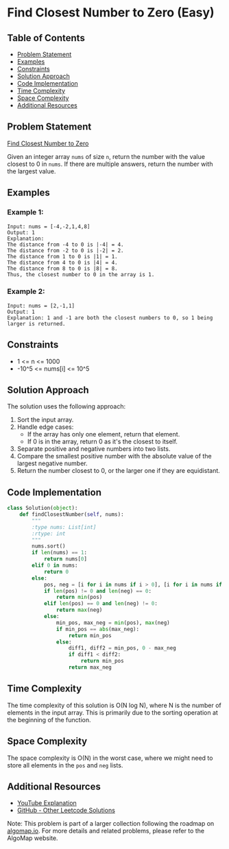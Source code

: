 # Find Closest Number to Zero (Easy)

## Table of Contents

- [Problem Statement](#problem-statement)
- [Examples](#examples)
- [Constraints](#constraints)
- [Solution Approach](#solution-approach)
- [Code Implementation](#code-implementation)
- [Time Complexity](#time-complexity)
- [Space Complexity](#space-complexity)
- [Additional Resources](#additional-resources)

## Problem Statement

[Find Closest Number to Zero](https://leetcode.com/problems/find-closest-number-to-zero/description/)

Given an integer array `nums` of size `n`, return the number with the value closest to 0 in `nums`. If there are multiple answers, return the number with the largest value.

## Examples

### Example 1:

```
Input: nums = [-4,-2,1,4,8]
Output: 1
Explanation:
The distance from -4 to 0 is |-4| = 4.
The distance from -2 to 0 is |-2| = 2.
The distance from 1 to 0 is |1| = 1.
The distance from 4 to 0 is |4| = 4.
The distance from 8 to 0 is |8| = 8.
Thus, the closest number to 0 in the array is 1.
```

### Example 2:

```
Input: nums = [2,-1,1]
Output: 1
Explanation: 1 and -1 are both the closest numbers to 0, so 1 being larger is returned.
```

## Constraints

- 1 <= n <= 1000
- -10^5 <= nums[i] <= 10^5

## Solution Approach

The solution uses the following approach:

1. Sort the input array.
2. Handle edge cases:
   - If the array has only one element, return that element.
   - If 0 is in the array, return 0 as it's the closest to itself.
3. Separate positive and negative numbers into two lists.
4. Compare the smallest positive number with the absolute value of the largest negative number.
5. Return the number closest to 0, or the larger one if they are equidistant.

## Code Implementation

```python
class Solution(object):
    def findClosestNumber(self, nums):
        """
        :type nums: List[int]
        :rtype: int
        """
        nums.sort()
        if len(nums) == 1:
            return nums[0]
        elif 0 in nums:
            return 0
        else:
            pos, neg = [i for i in nums if i > 0], [i for i in nums if i < 0]
            if len(pos) != 0 and len(neg) == 0:
                return min(pos)
            elif len(pos) == 0 and len(neg) != 0:
                return max(neg)
            else:
                min_pos, max_neg = min(pos), max(neg)
                if min_pos == abs(max_neg):
                    return min_pos
                else:
                    diff1, diff2 = min_pos, 0 - max_neg
                    if diff1 < diff2:
                        return min_pos
                    return max_neg
```

## Time Complexity

The time complexity of this solution is O(N log N), where N is the number of elements in the input array. This is primarily due to the sorting operation at the beginning of the function.

## Space Complexity

The space complexity is O(N) in the worst case, where we might need to store all elements in the `pos` and `neg` lists.

## Additional Resources

- [YouTube Explanation](https://www.youtube.com/watch?v=dLlKA5DQKYs)
- [GitHub - Other Leetcode Solutions](https://github.com/gahogg/Leetcode-Solutions/blob/main/Find%20Closest%20Number%20to%20Zero%20-%20Leetcode%202239)

Note: This problem is part of a larger collection following the roadmap on [algomap.io](https://algomap.io/). For more details and related problems, please refer to the AlgoMap website.